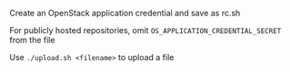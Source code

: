
Create an OpenStack application credential and save as rc.sh

For publicly hosted repositories, omit `OS_APPLICATION_CREDENTIAL_SECRET` from the file

Use `./upload.sh <filename>` to upload a file
